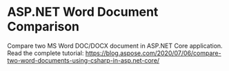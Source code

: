 # ASP.NET Word Document Comparison
Compare two MS Word DOC/DOCX document in ASP.NET Core application. Read the complete tutorial: https://blog.aspose.com/2020/07/06/compare-two-word-documents-using-csharp-in-asp.net-core/
